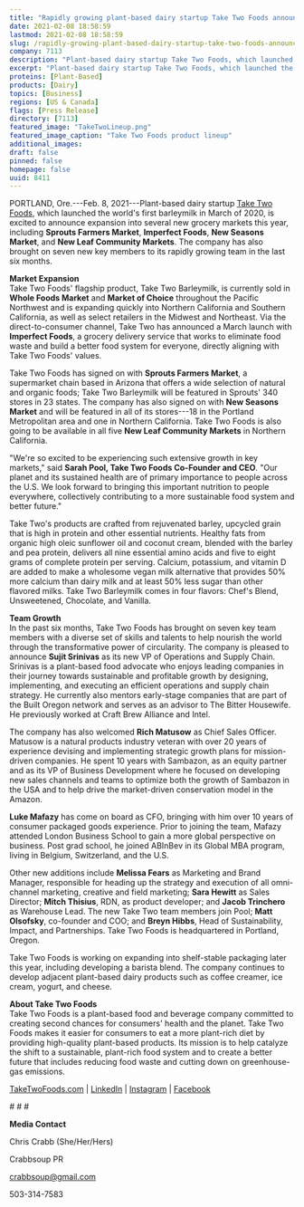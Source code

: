 ```yaml
---
title: "Rapidly growing plant-based dairy startup Take Two Foods announces expanded distribution, welcomes seven new team members"
date: 2021-02-08 18:58:59
lastmod: 2021-02-08 18:58:59
slug: /rapidly-growing-plant-based-dairy-startup-take-two-foods-announces-expanded-distribution
company: 7113
description: "Plant-based dairy startup Take Two Foods, which launched the world’s first barleymilk in March of 2020, is excited to announce expansion into several new grocery markets this year, including Sprouts Farmers Market, Imperfect Foods, New Seasons Market, and New Leaf Community Markets. The company has also brought on seven new key members to its rapidly growing team in the last six months."
excerpt: "Plant-based dairy startup Take Two Foods, which launched the world’s first barleymilk in March of 2020, is excited to announce expansion into several new grocery markets this year, including Sprouts Farmers Market, Imperfect Foods, New Seasons Market, and New Leaf Community Markets. The company has also brought on seven new key members to its rapidly growing team in the last six months."
proteins: [Plant-Based]
products: [Dairy]
topics: [Business]
regions: [US & Canada]
flags: [Press Release]
directory: [7113]
featured_image: "TakeTwoLineup.png"
featured_image_caption: "Take Two Foods product lineup"
additional_images:
draft: false
pinned: false
homepage: false
uuid: 8411
---
```

PORTLAND, Ore.---Feb. 8, 2021---Plant-based dairy startup [Take Two
Foods](https://www.taketwofoods.com/), which launched the world's first
barleymilk in March of 2020, is excited to announce expansion into
several new grocery markets this year, including **Sprouts Farmers
Market**, **Imperfect Foods**, **New Seasons Market**, and **New Leaf
Community Markets**. The company has also brought on seven new key
members to its rapidly growing team in the last six months.

**Market Expansion**\
Take Two Foods' flagship product, Take Two Barleymilk, is currently sold
in **Whole Foods Market** and **Market of Choice** throughout the
Pacific Northwest and is expanding quickly into Northern California and
Southern California, as well as select retailers in the Midwest and
Northeast. Via the direct-to-consumer channel, Take Two has announced a
March launch with **Imperfect Foods**, a grocery delivery service that
works to eliminate food waste and build a better food system for
everyone, directly aligning with Take Two Foods' values.

Take Two Foods has signed on with **Sprouts Farmers Market**, a
supermarket chain based in Arizona that offers a wide selection of
natural and organic [](https://en.wikipedia.org/wiki/Organic_food)
foods; Take Two Barleymilk will be featured in Sprouts' 340 stores in 23
states. The company has also signed on with **New Seasons Market** and
will be featured in all of its stores---18 in the Portland Metropolitan
area and one in Northern California. Take Two Foods is also going to be
available in all five **New Leaf Community Markets** in Northern
California.

"We're so excited to be experiencing such extensive growth in key
markets," said **Sarah Pool, Take Two Foods Co-Founder and CEO**. "Our
planet and its sustained health are of primary importance to people
across the U.S. We look forward to bringing this important nutrition to
people everywhere, collectively contributing to a more sustainable food
system and better future.\"

Take Two\'s products are crafted from rejuvenated barley, upcycled grain
that is high in protein and other essential nutrients. Healthy fats from
organic high oleic sunflower oil and coconut cream, blended with the
barley and pea protein, delivers all nine essential amino acids and five
to eight grams of complete protein per serving. Calcium, potassium, and
vitamin D are added to make a wholesome vegan milk alternative that
provides 50% more calcium than dairy milk and at least 50% less sugar
than other flavored milks. Take Two Barleymilk comes in four flavors:
Chef's Blend, Unsweetened, Chocolate, and Vanilla.

**Team Growth**\
In the past six months, Take Two Foods has brought on seven key team
members with a diverse set of skills and talents to help nourish the
world through the transformative power of circularity. The company is
pleased to announce **Sujit Srinivas** as its new VP of Operations and
Supply Chain. Srinivas is a plant-based food advocate who enjoys leading
companies in their journey towards sustainable and profitable growth by
designing, implementing, and executing an efficient operations and
supply chain strategy. He currently also mentors early-stage companies
that are part of the Built Oregon network and serves as an advisor to
The Bitter Housewife. He previously worked at Craft Brew Alliance and
Intel.

The company has also welcomed **Rich Matusow** as Chief Sales Officer.
Matusow is a natural products industry veteran with over 20 years of
experience devising and implementing strategic growth plans for
mission-driven companies. He spent 10 years with Sambazon, as an equity
partner and as its VP of Business Development where he focused on
developing new sales channels and teams to optimize both the growth of
Sambazon in the USA and to help drive the market-driven conservation
model in the Amazon.

**Luke Mafazy** has come on board as CFO, bringing with him over 10
years of consumer packaged goods experience. Prior to joining the team,
Mafazy attended London Business School to gain a more global perspective
on business. Post grad school, he joined ABInBev in its Global MBA
program, living in Belgium, Switzerland, and the U.S.

Other new additions include **Melissa Fears** as Marketing and Brand
Manager, responsible for heading up the strategy and execution of all
omni-channel marketing, creative and field marketing; **Sara Hewitt** as
Sales Director; **Mitch Thisius**, RDN, as product developer; and
**Jacob Trinchero** as Warehouse Lead. The new Take Two team members
join Pool; **Matt Olsofsky**, co-founder and COO; and **Breyn Hibbs**,
Head of Sustainability, Impact, and Partnerships. Take Two Foods is
headquartered in Portland, Oregon.

Take Two Foods is working on expanding into shelf-stable packaging later
this year, including developing a barista blend. The company continues
to develop adjacent plant-based dairy products such as coffee creamer,
ice cream, yogurt, and cheese.

**About Take Two Foods**\
Take Two Foods is a plant-based food and beverage company committed to
creating second chances for consumers' health and the planet. Take Two
Foods makes it easier for consumers to eat a more plant-rich diet by
providing high-quality plant-based products. Its mission is to help
catalyze the shift to a sustainable, plant-rich food system and to
create a better future that includes reducing food waste and cutting
down on greenhouse-gas emissions.

[TakeTwoFoods.com](https://www.taketwofoods.com/) \|
[LinkedIn](https://www.linkedin.com/company/taketwofoods/) \|
[Instagram](https://www.instagram.com/taketwofoods/) \|
[Facebook](https://www.facebook.com/taketwofoods)

\# \# \#

**Media Contact**

Chris Crabb (She/Her/Hers)

Crabbsoup PR

<crabbsoup@gmail.com>

503-314-7583
